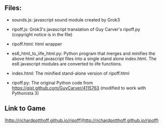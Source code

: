 
## Files:
*  sounds.js:   javascript sound module created by Grok3

*  ripoff.js:   Grok3's javascript translation of Guy Carver's ripoff.py (copyright notice is in the file)

*  ripoff.html: html wrapper 

*  es6_html_to_iife_html.py: Python program that merges and minifies the above html and javascript files into a single stand alone index.html. The es6 javascript modules are converted to iife functions.

*  index.html:  The minified stand-alone version of ripoff.html

*  ripoff.py:   The original Python code from https://gist.github.com/GuyCarver/4115763 (modified to work with Pythonista 3)

## Link to Game

[http://richardpotthoff.github.io/ripoff](http://richardpotthoff.github.io/ripoff)

